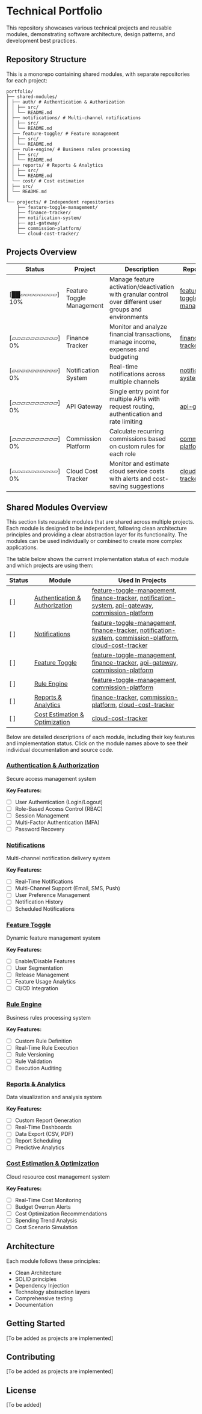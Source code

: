 # Technical Portfolio

This repository showcases various technical projects and reusable modules, demonstrating software architecture, design patterns, and development best practices.

## Repository Structure

This is a monorepo containing shared modules, with separate repositories for each project:

```
portfolio/
├── shared-modules/
│ ├── auth/ # Authentication & Authorization
│ │ ├── src/
│ │ └── README.md
│ ├── notifications/ # Multi-channel notifications
│ │ ├── src/
│ │ └── README.md
│ ├── feature-toggle/ # Feature management
│ │ ├── src/
│ │ └── README.md
│ ├── rule-engine/ # Business rules processing
│ │ ├── src/
│ │ └── README.md
│ ├── reports/ # Reports & Analytics
│ │ ├── src/
│ │ └── README.md
│ └── cost/ # Cost estimation
│ ├── src/
│ └── README.md
│
└── projects/ # Independent repositories
    ├── feature-toggle-management/
    ├── finance-tracker/
    ├── notification-system/
    ├── api-gateway/
    ├── commission-platform/
    └── cloud-cost-tracker/
```

<!-- ---------------------------------------------------------------------------------------------------- -->

## Projects Overview

| Status           | Project                   | Description                                                                                              | Repository                                                                             |
| ---------------- | ------------------------- | -------------------------------------------------------------------------------------------------------- | -------------------------------------------------------------------------------------- |
| [██▱▱▱▱▱▱▱▱] 10% | Feature Toggle Management | Manage feature activation/deactivation with granular control over different user groups and environments | [feature-toggle-management](https://github.com/yourusername/feature-toggle-management) |
| [▱▱▱▱▱▱▱▱▱▱] 0%  | Finance Tracker           | Monitor and analyze financial transactions, manage income, expenses and budgeting                        | [finance-tracker](https://github.com/yourusername/finance-tracker)                     |
| [▱▱▱▱▱▱▱▱▱▱] 0%  | Notification System       | Real-time notifications across multiple channels                                                         | [notification-system](https://github.com/yourusername/notification-system)             |
| [▱▱▱▱▱▱▱▱▱▱] 0%  | API Gateway               | Single entry point for multiple APIs with request routing, authentication and rate limiting              | [api-gateway](https://github.com/yourusername/api-gateway)                             |
| [▱▱▱▱▱▱▱▱▱▱] 0%  | Commission Platform       | Calculate recurring commissions based on custom rules for each role                                      | [commission-platform](https://github.com/yourusername/commission-platform)             |
| [▱▱▱▱▱▱▱▱▱▱] 0%  | Cloud Cost Tracker        | Monitor and estimate cloud service costs with alerts and cost-saving suggestions                         | [cloud-cost-tracker](https://github.com/yourusername/cloud-cost-tracker)               |

<!-- ---------------------------------------------------------------------------------------------------- -->

## Shared Modules Overview

This section lists reusable modules that are shared across multiple projects. Each module is designed to be independent, following clean architecture principles and providing a clear abstraction layer for its functionality. The modules can be used individually or combined to create more complex applications.

The table below shows the current implementation status of each module and which projects are using them:

| Status | Module                                                  | Used In Projects                                                                                                                                                                                                                                                                                                                                                                             |
| ------ | ------------------------------------------------------- | -------------------------------------------------------------------------------------------------------------------------------------------------------------------------------------------------------------------------------------------------------------------------------------------------------------------------------------------------------------------------------------------- |
| [ ]    | [Authentication & Authorization](./shared-modules/auth) | [feature-toggle-management](https://github.com/yourusername/feature-toggle-management), [finance-tracker](https://github.com/yourusername/finance-tracker), [notification-system](https://github.com/yourusername/notification-system), [api-gateway](https://github.com/yourusername/api-gateway), [commission-platform](https://github.com/yourusername/commission-platform)               |
| [ ]    | [Notifications](./shared-modules/notifications)         | [feature-toggle-management](https://github.com/yourusername/feature-toggle-management), [finance-tracker](https://github.com/yourusername/finance-tracker), [notification-system](https://github.com/yourusername/notification-system), [commission-platform](https://github.com/yourusername/commission-platform), [cloud-cost-tracker](https://github.com/yourusername/cloud-cost-tracker) |
| [ ]    | [Feature Toggle](./shared-modules/feature-toggle)       | [feature-toggle-management](https://github.com/yourusername/feature-toggle-management), [finance-tracker](https://github.com/yourusername/finance-tracker), [api-gateway](https://github.com/yourusername/api-gateway), [commission-platform](https://github.com/yourusername/commission-platform)                                                                                           |
| [ ]    | [Rule Engine](./shared-modules/rule-engine)             | [feature-toggle-management](https://github.com/yourusername/feature-toggle-management), [commission-platform](https://github.com/yourusername/commission-platform)                                                                                                                                                                                                                           |
| [ ]    | [Reports & Analytics](./shared-modules/reports)         | [finance-tracker](https://github.com/yourusername/finance-tracker), [commission-platform](https://github.com/yourusername/commission-platform), [cloud-cost-tracker](https://github.com/yourusername/cloud-cost-tracker)                                                                                                                                                                     |
| [ ]    | [Cost Estimation & Optimization](./shared-modules/cost) | [cloud-cost-tracker](https://github.com/yourusername/cloud-cost-tracker)                                                                                                                                                                                                                                                                                                                     |

<!-- ---------------------------------------------------------------------------------------------------- -->

Below are detailed descriptions of each module, including their key features and implementation status. Click on the module names above to see their individual documentation and source code.

### [Authentication & Authorization](./shared-modules/auth)

Secure access management system

**Key Features:**

- [ ] User Authentication (Login/Logout)
- [ ] Role-Based Access Control (RBAC)
- [ ] Session Management
- [ ] Multi-Factor Authentication (MFA)
- [ ] Password Recovery

### [Notifications](./shared-modules/notifications)

Multi-channel notification delivery system

**Key Features:**

- [ ] Real-Time Notifications
- [ ] Multi-Channel Support (Email, SMS, Push)
- [ ] User Preference Management
- [ ] Notification History
- [ ] Scheduled Notifications

### [Feature Toggle](./shared-modules/feature-toggle)

Dynamic feature management system

**Key Features:**

- [ ] Enable/Disable Features
- [ ] User Segmentation
- [ ] Release Management
- [ ] Feature Usage Analytics
- [ ] CI/CD Integration

### [Rule Engine](./shared-modules/rule-engine)

Business rules processing system

**Key Features:**

- [ ] Custom Rule Definition
- [ ] Real-Time Rule Execution
- [ ] Rule Versioning
- [ ] Rule Validation
- [ ] Execution Auditing

### [Reports & Analytics](./shared-modules/reports)

Data visualization and analysis system

**Key Features:**

- [ ] Custom Report Generation
- [ ] Real-Time Dashboards
- [ ] Data Export (CSV, PDF)
- [ ] Report Scheduling
- [ ] Predictive Analytics

### [Cost Estimation & Optimization](./shared-modules/cost)

Cloud resource cost management system

**Key Features:**

- [ ] Real-Time Cost Monitoring
- [ ] Budget Overrun Alerts
- [ ] Cost Optimization Recommendations
- [ ] Spending Trend Analysis
- [ ] Cost Scenario Simulation

<!-- ---------------------------------------------------------------------------------------------------- -->

## Architecture

Each module follows these principles:

- Clean Architecture
- SOLID principles
- Dependency Injection
- Technology abstraction layers
- Comprehensive testing
- Documentation

<!-- ---------------------------------------------------------------------------------------------------- -->

## Getting Started

[To be added as projects are implemented]

## Contributing

[To be added as projects are implemented]

## License

[To be added]

